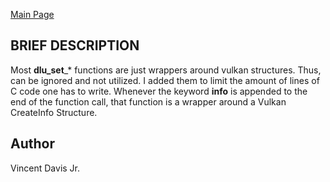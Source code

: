 <a href="https://easyip2023.github.io/lucurious-docs/" class="button">Main Page</a>

## BRIEF DESCRIPTION

Most **dlu_set**_* functions are just wrappers around vulkan structures. Thus, can be ignored and not utilized.
I added them to limit the amount of lines of C code one has to write. Whenever the keyword **info** is appended
to the end of the function call, that function is a wrapper around a Vulkan CreateInfo Structure.

## Author
Vincent Davis Jr.